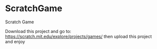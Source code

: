 # ScratchGame
Scratch Game

Download this project and go to: https://scratch.mit.edu/explore/projects/games/ then upload this project and enjoy
